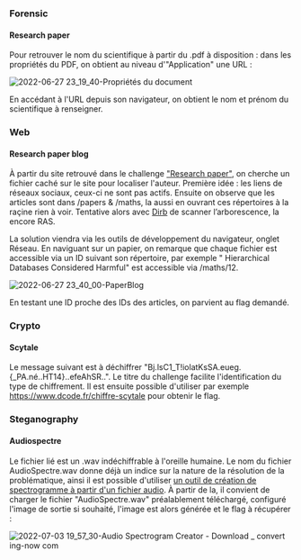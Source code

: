 ### Forensic
#### Research paper 
Pour retrouver le nom du scientifique à partir du .pdf à disposition : dans les propriétés du PDF, on obtient au niveau d'"Application" une URL : 

  ![2022-06-27 23_19_40-Propriétés du document](https://user-images.githubusercontent.com/93680908/176037482-06916b9d-d070-48ff-b19b-dadc3a2dc503.png)
  
  En accédant à l'URL depuis son navigateur, on obtient le nom et prénom du scientifique à renseigner.
  
### Web 
#### Research paper blog 
À partir du site retrouvé dans le challenge ["Research paper"](#research-paper), on cherche un fichier caché sur le site pour localiser l'auteur. Première idée : les liens de réseaux sociaux, ceux-ci ne sont pas actifs. Ensuite on observe que les articles sont dans /papers & /maths, la aussi en ouvrant ces répertoires à la raçine rien à voir. 
Tentative alors avec [Dirb](https://www.kali.org/tools/dirb/) de scanner l’arborescence, la encore RAS. 

La solution viendra via les outils de développement du navigateur, onglet Réseau. En naviguant sur un papier, on remarque que chaque fichier est accessible via un ID suivant son répertoire, par exemple " Hierarchical Databases Considered Harmful" est accessible via /maths/12. 

![2022-06-27 23_40_00-PaperBlog](https://user-images.githubusercontent.com/93680908/176040214-3836fdcd-7b5c-4beb-98e2-911219b5250c.png)

En testant une ID proche des IDs des articles, on parvient au flag demandé. 

### Crypto 
#### Scytale
Le message suivant est à déchiffrer "Bj.lsC1_T!iolatKsSA.eueg.{_PA.né..HT14}..efeAhSR..". Le titre du challenge facilite l'identification du type de chiffrement. Il est ensuite possible d'utiliser par exemple https://www.dcode.fr/chiffre-scytale pour obtenir le flag. 

### Steganography 
#### Audiospectre
Le fichier lié est un .wav indéchiffrable à l'oreille humaine. Le nom du fichier AudioSpectre.wav donne déjà un indice sur la nature de la résolution de la problématique, ainsi il est possible d'utiliser [un outil de création de spectrogramme à partir d'un fichier audio](https://convert.ing-now.com/audio-spectrogram-creator/). À partir de la, il convient de charger le fichier "AudioSpectre.wav" préalablement téléchargé, configuré l'image de sortie si souhaité, l'image est alors générée et le flag à récupérer : 

![2022-07-03 19_57_30-Audio Spectrogram Creator - Download _ convert ing-now com](https://user-images.githubusercontent.com/93680908/177051726-db3f6479-af7e-41ba-9ad5-a681dd781d18.png)
